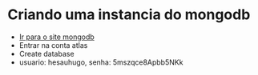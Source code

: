 # Criando uma instancia do mongodb
* <a href="https://www.mongodb.com">Ir para o site mongodb</a>
* Entrar na conta atlas
* Create database
* usuario: hesauhugo, senha: 5mszqce8Apbb5NKk

